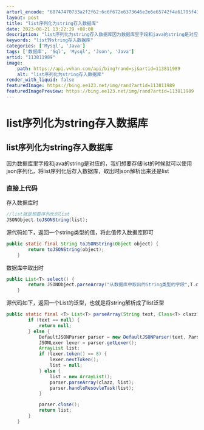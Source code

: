 ```yaml
---
arturl_encode: "68747470733a2f2f62:6c6f672e6373646e2e6e65742f4a61795f43686f753334352f:61727469636c652f64657461696c732f313133383131393839"
layout: post
title: "list序列化为string存入数据库"
date: 2023-08-21 13:22:29 +08:00
description: "list序列化为string存入数据库因为数据库里字段和java的string是对应的，我们想要存储"
keywords: "list转string存入数据库"
categories: ['Mysql', 'Java']
tags: ['数据库', 'Sql', 'Mysql', 'Json', 'Java']
artid: "113811989"
image:
    path: https://api.vvhan.com/api/bing?rand=sj&artid=113811989
    alt: "list序列化为string存入数据库"
render_with_liquid: false
featuredImage: https://bing.ee123.net/img/rand?artid=113811989
featuredImagePreview: https://bing.ee123.net/img/rand?artid=113811989
---
```


# list序列化为string存入数据库

## list序列化为string存入数据库

因为数据库里字段和java的string是对应的，我们想要存储list的时候就可以使用json序列化，将list序列化后存入数据库，取出时json解析出来还是list

### 直接上代码

存入数据库时

```java
//list就是想要序列化的list
JSONObject.toJSONString(list);

```

源代码如下，返回一个string类型的值，将此值传入数据库即可

```java
public static final String toJSONString(Object object) {
        return toJSONString(object);
    }

```

数据库中取出时

```java
public List<T> select() {
        return JSONObject.parseArray("从数据库中取出的String类型的字段",T.class);
    }

```

源代码如下，返回一个List的泛型，也就是将string解析成了list泛型

```java
public static final <T> List<T> parseArray(String text, Class<T> clazz) {
        if (text == null) {
            return null;
        } else {
            DefaultJSONParser parser = new DefaultJSONParser(text, ParserConfig.getGlobalInstance());
            JSONLexer lexer = parser.getLexer();
            ArrayList list;
            if (lexer.token() == 8) {
                lexer.nextToken();
                list = null;
            } else {
                list = new ArrayList();
                parser.parseArray(clazz, list);
                parser.handleResovleTask(list);
            }

            parser.close();
            return list;
        }
    }

```